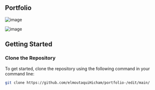 ## Portfolio 

![image](https://github.com/user-attachments/assets/ea17480e-4315-4cfb-b978-874927649bc8)


![image](https://github.com/user-attachments/assets/c2f3d614-4b17-4b98-8460-3d9f27dc8899)

## Getting Started

### Clone the Repository

To get started, clone the repository using the following command in your command line:

```bash
git clone https://github.com/elmoutaquiHicham/portfolio-/edit/main/



